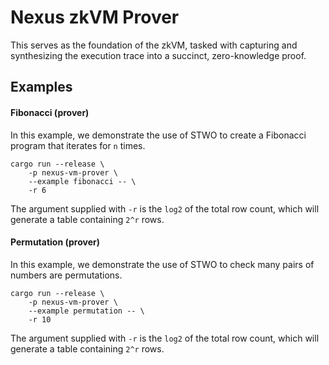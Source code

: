 # Nexus zkVM Prover

This serves as the foundation of the zkVM, tasked with capturing and synthesizing the execution trace into a succinct, zero-knowledge proof.

## Examples

#### Fibonacci (prover)

In this example, we demonstrate the use of STWO to create a Fibonacci program that iterates for `n` times.

```
cargo run --release \
    -p nexus-vm-prover \
    --example fibonacci -- \
    -r 6
```

The argument supplied with `-r` is the `log2` of the total row count, which will generate a table containing `2^r` rows.

#### Permutation (prover)

In this example, we demonstrate the use of STWO to check many pairs of numbers are permutations.

```
cargo run --release \
    -p nexus-vm-prover \
    --example permutation -- \
    -r 10
```

The argument supplied with `-r` is the `log2` of the total row count, which will generate a table containing `2^r` rows.

